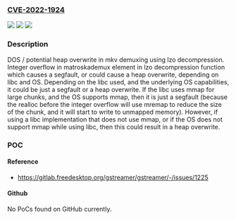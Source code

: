 ### [CVE-2022-1924](https://cve.mitre.org/cgi-bin/cvename.cgi?name=CVE-2022-1924)
![](https://img.shields.io/static/v1?label=Product&message=GStreamer&color=blue)
![](https://img.shields.io/static/v1?label=Version&message=1.20.3%20&color=brightgreen)
![](https://img.shields.io/static/v1?label=Vulnerability&message=CWE-122&color=brightgreen)

### Description

DOS / potential heap overwrite in mkv demuxing using lzo decompression. Integer overflow in matroskademux element in lzo decompression function which causes a segfault, or could cause a heap overwrite, depending on libc and OS. Depending on the libc used, and the underlying OS capabilities, it could be just a segfault or a heap overwrite. If the libc uses mmap for large chunks, and the OS supports mmap, then it is just a segfault (because the realloc before the integer overflow will use mremap to reduce the size of the chunk, and it will start to write to unmapped memory). However, if using a libc implementation that does not use mmap, or if the OS does not support mmap while using libc, then this could result in a heap overwrite.

### POC

#### Reference
- https://gitlab.freedesktop.org/gstreamer/gstreamer/-/issues/1225

#### Github
No PoCs found on GitHub currently.

